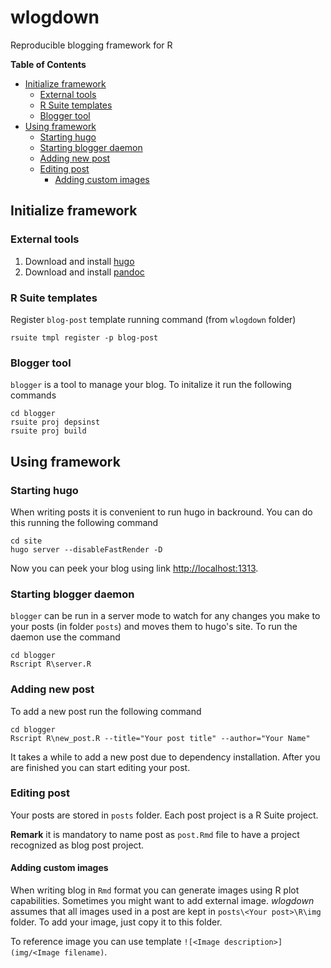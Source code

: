 # wlogdown
Reproducible blogging framework for R

<!-- markdown-toc start - Don't edit this section. Run M-x markdown-toc-refresh-toc -->
**Table of Contents**

- [Initialize framework](#initialize-framework)
    - [External tools](#external-tools)
    - [R Suite templates](#r-suite-templates)
    - [Blogger tool](#blogger-tool)
- [Using framework](#using-framework)
    - [Starting hugo](#starting-hugo)
    - [Starting blogger daemon](#starting-blogger-daemon)
    - [Adding new post](#adding-new-post)
    - [Editing post](#editing-post)
        - [Adding custom images](#adding-custom-images)

<!-- markdown-toc end -->


## Initialize framework ##

### External tools ###

1. Download and install [hugo](https://gohugo.io/)
2. Download and install [pandoc](https://pandoc.org/)

### R Suite templates ###

Register `blog-post` template running command (from `wlogdown` folder)

```
rsuite tmpl register -p blog-post
```

### Blogger tool ###

`blogger` is a tool to manage your blog. To initalize it run the following commands

```
cd blogger
rsuite proj depsinst
rsuite proj build
```

## Using framework ##

### Starting hugo ###

When writing posts it is convenient to run hugo in backround. You can do this running the following command

```
cd site
hugo server --disableFastRender -D
```

Now you can peek your blog using link <http://localhost:1313>.

### Starting blogger daemon ###

`blogger` can be run in a server mode to watch for any changes you make to your posts (in folder `posts`) and moves them to hugo's site. To run the daemon use the command

```
cd blogger
Rscript R\server.R
```

### Adding new post ###

To add a new post run the following command

```
cd blogger
Rscript R\new_post.R --title="Your post title" --author="Your Name"
```

It takes a while to add a new post due to dependency installation. After you are finished you can start editing your post.

### Editing post ###

Your posts are stored in `posts` folder. Each post project is a R Suite project. 

**Remark** it is mandatory to name post as `post.Rmd` file to have a project recognized as blog post project.

#### Adding custom images ####

When writing blog in `Rmd` format you can generate images using R plot capabilities. Sometimes you might want to add external image. *wlogdown* assumes that all images used in a post are kept in `posts\<Your post>\R\img` folder. To add your image, just copy it to this folder.

To reference image you can use template `![<Image description>](img/<Image filename)`.
